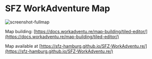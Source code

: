 # SFZ WorkAdventure Map

![screenshot-fullmap](./img/screenshot-1.png)

Map building: [https://docs.workadventu.re/map-building/tiled-editor/](https://docs.workadventu.re/map-building/tiled-editor/)

Map available at [https://sfz-hamburg.github.io/SFZ-WorkAdventu.re/](https://sfz-hamburg.github.io/SFZ-WorkAdventu.re/)
